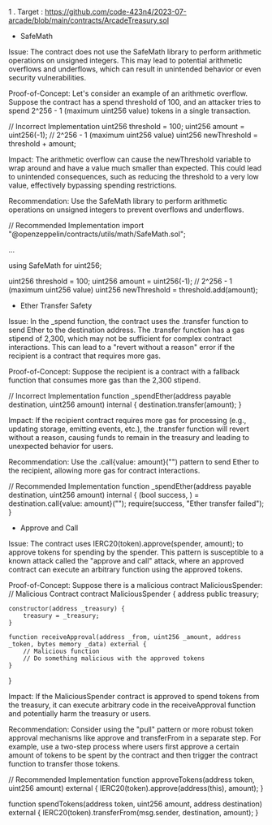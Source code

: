 1 . Target : https://github.com/code-423n4/2023-07-arcade/blob/main/contracts/ArcadeTreasury.sol

- SafeMath

Issue: The contract does not use the SafeMath library to perform arithmetic operations on unsigned integers. This may lead to potential arithmetic overflows and underflows, which can result in unintended behavior or even security vulnerabilities.

Proof-of-Concept: Let's consider an example of an arithmetic overflow. Suppose the contract has a spend threshold of 100, and an attacker tries to spend 2^256 - 1 (maximum uint256 value) tokens in a single transaction.

// Incorrect Implementation
uint256 threshold = 100;
uint256 amount = uint256(-1); // 2^256 - 1 (maximum uint256 value)
uint256 newThreshold = threshold + amount;

Impact: The arithmetic overflow can cause the newThreshold variable to wrap around and have a value much smaller than expected. This could lead to unintended consequences, such as reducing the threshold to a very low value, effectively bypassing spending restrictions.

Recommendation: Use the SafeMath library to perform arithmetic operations on unsigned integers to prevent overflows and underflows.

// Recommended Implementation
import "@openzeppelin/contracts/utils/math/SafeMath.sol";

...

using SafeMath for uint256;

uint256 threshold = 100;
uint256 amount = uint256(-1); // 2^256 - 1 (maximum uint256 value)
uint256 newThreshold = threshold.add(amount);



- Ether Transfer Safety

Issue: In the _spend function, the contract uses the .transfer function to send Ether to the destination address. The .transfer function has a gas stipend of 2,300, which may not be sufficient for complex contract interactions. This can lead to a "revert without a reason" error if the recipient is a contract that requires more gas.

Proof-of-Concept: Suppose the recipient is a contract with a fallback function that consumes more gas than the 2,300 stipend.

// Incorrect Implementation
function _spendEther(address payable destination, uint256 amount) internal {
    destination.transfer(amount);
}

Impact: If the recipient contract requires more gas for processing (e.g., updating storage, emitting events, etc.), the .transfer function will revert without a reason, causing funds to remain in the treasury and leading to unexpected behavior for users.

Recommendation: Use the .call{value: amount}("") pattern to send Ether to the recipient, allowing more gas for contract interactions.

// Recommended Implementation
function _spendEther(address payable destination, uint256 amount) internal {
    (bool success, ) = destination.call{value: amount}("");
    require(success, "Ether transfer failed");
}



- Approve and Call

Issue: The contract uses IERC20(token).approve(spender, amount); to approve tokens for spending by the spender. This pattern is susceptible to a known attack called the "approve and call" attack, where an approved contract can execute an arbitrary function using the approved tokens.

Proof-of-Concept: Suppose there is a malicious contract MaliciousSpender:
// Malicious Contract
contract MaliciousSpender {
    address public treasury;

    constructor(address _treasury) {
        treasury = _treasury;
    }

    function receiveApproval(address _from, uint256 _amount, address _token, bytes memory _data) external {
        // Malicious function
        // Do something malicious with the approved tokens
    }
}


Impact: If the MaliciousSpender contract is approved to spend tokens from the treasury, it can execute arbitrary code in the receiveApproval function and potentially harm the treasury or users.

Recommendation: Consider using the "pull" pattern or more robust token approval mechanisms like approve and transferFrom in a separate step. For example, use a two-step process where users first approve a certain amount of tokens to be spent by the contract and then trigger the contract function to transfer those tokens.

// Recommended Implementation
function approveTokens(address token, uint256 amount) external {
    IERC20(token).approve(address(this), amount);
}

function spendTokens(address token, uint256 amount, address destination) external {
    IERC20(token).transferFrom(msg.sender, destination, amount);
}






